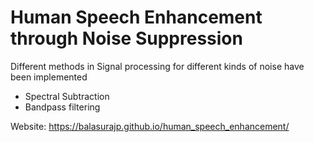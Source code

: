 # Human Speech Enhancement through Noise Suppression
Different methods in Signal processing for different kinds of noise have been implemented
  - Spectral Subtraction
  - Bandpass filtering

Website: https://balasurajp.github.io/human_speech_enhancement/
